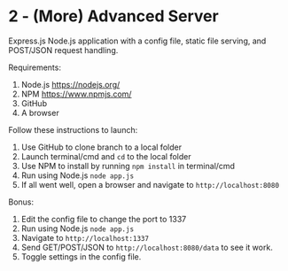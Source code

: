 # 2 - (More) Advanced Server

Express.js Node.js application with a config file, static file serving, and POST/JSON request handling.

Requirements:

1. Node.js https://nodejs.org/
2. NPM https://www.npmjs.com/
3. GitHub
3. A browser

Follow these instructions to launch:

1. Use GitHub to clone branch to a local folder
2. Launch terminal/cmd and `cd` to the local folder
3. Use NPM to install by running `npm install` in terminal/cmd
4. Run using Node.js `node app.js`
5. If all went well, open a browser and navigate to `http://localhost:8080`

Bonus:

1. Edit the config file to change the port to 1337
2. Run using Node.js `node app.js`
3. Navigate to `http://localhost:1337`
4. Send GET/POST/JSON to `http://localhost:8080/data` to see it work.
5. Toggle settings in the config file.

